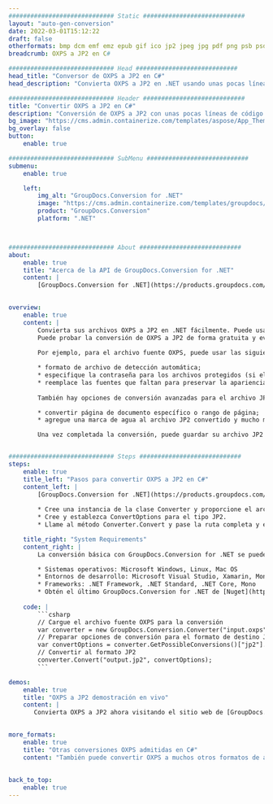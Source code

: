 ```yaml
---
############################# Static ############################
layout: "auto-gen-conversion"
date: 2022-03-01T15:12:22
draft: false
otherformats: bmp dcm emf emz epub gif ico jp2 jpeg jpg pdf png psb psd svg svgz tex tga tif tiff webp wmf wmz xps
breadcrumb: OXPS a JP2 en C#

############################# Head ############################
head_title: "Conversor de OXPS a JP2 en C#"
head_description: "Convierta OXPS a JP2 en .NET usando unas pocas líneas de código. Utilice la API de conversión de documentos de GroupDocs para convertir más de 160 formatos de archivo."

############################# Header ############################
title: "Convertir OXPS a JP2 en C#"
description: "Conversión de OXPS a JP2 con unas pocas líneas de código .NET"
bg_image: "https://cms.admin.containerize.com/templates/aspose/App_Themes/V3/images/bg/header1.png"
bg_overlay: false
button:
    enable: true

############################# SubMenu ############################
submenu:
    enable: true

    left:
        img_alt: "GroupDocs.Conversion for .NET"
        image: "https://cms.admin.containerize.com/templates/groupdocs/images/product-logos/90x90-noborder/groupdocs-conversion-net.png"
        product: "GroupDocs.Conversion"
        platform: ".NET"



############################# About ############################
about:
    enable: true
    title: "Acerca de la API de GroupDocs.Conversion for .NET"
    content: |
        [GroupDocs.Conversion for .NET](https://products.groupdocs.com/conversion/net/) se puede usar para convertir Microsoft Word, Excel, PowerPoint, PDF, Visio y otros formatos. GroupDocs.Conversion es una API independiente que es adecuada para sistemas internos y de back-end donde se requiere un alto rendimiento. No depende de ningún software como Microsoft u Open Office.
    

overview:
    enable: true
    content: |
        Convierta sus archivos OXPS a JP2 en .NET fácilmente. Puede usar solo un par de líneas de código C# en cualquier plataforma de su elección, como Windows, Linux, macOS.
        Puede probar la conversión de OXPS a JP2 de forma gratuita y evaluar la calidad de los resultados de la conversión. Junto con los escenarios de conversión de archivos simples, puede probar opciones más avanzadas para cargar el archivo de origen OXPS y para guardar el resultado de salida JP2. 
        
        Por ejemplo, para el archivo fuente OXPS, puede usar las siguientes opciones de carga:

        * formato de archivo de detección automática;
        * especifique la contraseña para los archivos protegidos (si el formato de archivo lo admite);
        * reemplace las fuentes que faltan para preservar la apariencia del documento.
        
        También hay opciones de conversión avanzadas para el archivo JP2:

        * convertir página de documento específico o rango de página;
        * agregue una marca de agua al archivo JP2 convertido y mucho más.

        Una vez completada la conversión, puede guardar su archivo JP2 en la ruta del archivo local o en cualquier almacenamiento de terceros como FTP, Amazon S3, Google Drive, Dropbox, etc. Tenga en cuenta que para convertir OXPS a JP2 no es necesario instalar ningún software adicional, como MS Office, Open Office, Adobe Acrobat Reader, etc.


############################# Steps ############################
steps:
    enable: true
    title_left: "Pasos para convertir OXPS a JP2 en C#"
    content_left: |
        [GroupDocs.Conversion for .NET](https://products.groupdocs.com/conversion/net/) facilita a los desarrolladores convertir un archivo OXPS a JP2 con unas pocas líneas de código.
        
        * Cree una instancia de la clase Converter y proporcione el archivo OXPS con la ruta completa
        * Cree y establezca ConvertOptions para el tipo JP2.
        * Llame al método Converter.Convert y pase la ruta completa y el formato (JP2) como parámetro

    title_right: "System Requirements"
    content_right: |
        La conversión básica con GroupDocs.Conversion for .NET se puede realizar en unos pocos pasos simples. Nuestras API son compatibles con todas las principales plataformas y sistemas operativos. Antes de ejecutar el código a continuación, asegúrese de tener instalados los siguientes requisitos previos en su sistema.

        * Sistemas operativos: Microsoft Windows, Linux, Mac OS
        * Entornos de desarrollo: Microsoft Visual Studio, Xamarin, MonoDevelop
        * Frameworks: .NET Framework, .NET Standard, .NET Core, Mono
        * Obtén el último GroupDocs.Conversion for .NET de [Nuget](https://www.nuget.org/packages/groupdocs.conversion)
         
    code: |
        ```csharp    
        // Cargue el archivo fuente OXPS para la conversión
        var converter = new GroupDocs.Conversion.Converter("input.oxps");
        // Preparar opciones de conversión para el formato de destino JP2
        var convertOptions = converter.GetPossibleConversions()["jp2"].ConvertOptions;
        // Convertir al formato JP2
        converter.Convert("output.jp2", convertOptions);
        ```

demos:
    enable: true
    title: "OXPS a JP2 demostración en vivo"
    content: |
       Convierta OXPS a JP2 ahora visitando el sitio web de [GroupDocs.Conversion App](https://products.groupdocs.app/conversion/family). La demostración en línea tiene las siguientes ventajas
          

more_formats:
    enable: true
    title: "Otras conversiones OXPS admitidas en C#"
    content: "También puede convertir OXPS a muchos otros formatos de archivo. Consulte la lista a continuación."
       
       
back_to_top:
    enable: true
---
```

